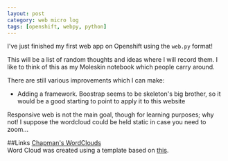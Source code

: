 ```yaml
---
layout: post
category: web micro log
tags: [openshift, webpy, python]
---
```


I've just finished my first web app on Openshift using the `web.py` format!

This will be a list of random thoughts and ideas where I will record them. I like to think of this as my Moleskin notebook which people carry around.

There are still various improvements which I can make:

- Adding a framework. Boostrap seems to be skeleton's big brother, so it would be a good starting to point to apply it to this website

Responsive web is not the main goal, though for learning purposes; why not! I suppose the wordcloud could be held static in case you need to zoom...

##Links
[Chapman's WordClouds](http://wordcloud-chapmansiu.rhcloud.com/)  
Word Cloud was created using a template based on [this](http://www.jasondavies.com/wordcloud).
